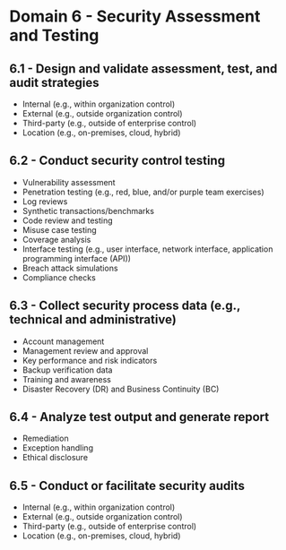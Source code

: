 # Domain 6 - Security Assessment and Testing

## 6.1 - Design and validate assessment, test, and audit strategies

* Internal (e.g., within organization control)
* External (e.g., outside organization control)
* Third-party (e.g., outside of enterprise control)
* Location (e.g., on-premises, cloud, hybrid)

## 6.2 - Conduct security control testing

* Vulnerability assessment
* Penetration testing (e.g., red, blue, and/or purple team exercises)
* Log reviews
* Synthetic transactions/benchmarks
* Code review and testing
* Misuse case testing
* Coverage analysis
* Interface testing (e.g., user interface, network interface, application programming interface (API))
* Breach attack simulations
* Compliance checks

## 6.3 - Collect security process data (e.g., technical and administrative)

* Account management
* Management review and approval
* Key performance and risk indicators
* Backup verification data
* Training and awareness
* Disaster Recovery (DR) and Business Continuity (BC)

## 6.4 - Analyze test output and generate report

* Remediation
* Exception handling
* Ethical disclosure

## 6.5 - Conduct or facilitate security audits

* Internal (e.g., within organization control)
* External (e.g., outside organization control)
* Third-party (e.g., outside of enterprise control)
* Location (e.g., on-premises, cloud, hybrid)